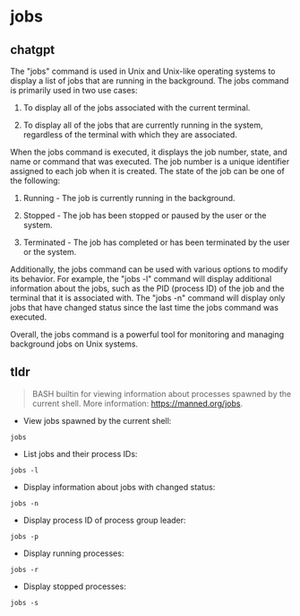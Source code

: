 # jobs 
## chatgpt 
The "jobs" command is used in Unix and Unix-like operating systems to display a list of jobs that are running in the background. The jobs command is primarily used in two use cases:

1. To display all of the jobs associated with the current terminal.

2. To display all of the jobs that are currently running in the system, regardless of the terminal with which they are associated.

When the jobs command is executed, it displays the job number, state, and name or command that was executed. The job number is a unique identifier assigned to each job when it is created. The state of the job can be one of the following:

1. Running - The job is currently running in the background.

2. Stopped - The job has been stopped or paused by the user or the system.

3. Terminated - The job has completed or has been terminated by the user or the system.

Additionally, the jobs command can be used with various options to modify its behavior. For example, the "jobs -l" command will display additional information about the jobs, such as the PID (process ID) of the job and the terminal that it is associated with. The "jobs -n" command will display only jobs that have changed status since the last time the jobs command was executed. 

Overall, the jobs command is a powerful tool for monitoring and managing background jobs on Unix systems. 

## tldr 
 
> BASH builtin for viewing information about processes spawned by the current shell.
> More information: <https://manned.org/jobs>.

- View jobs spawned by the current shell:

`jobs`

- List jobs and their process IDs:

`jobs -l`

- Display information about jobs with changed status:

`jobs -n`

- Display process ID of process group leader:

`jobs -p`

- Display running processes:

`jobs -r`

- Display stopped processes:

`jobs -s`
